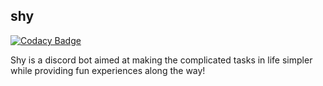 ## shy

[![Codacy Badge](https://app.codacy.com/project/badge/Grade/fa5095148192485682e841d9b71b371e)](https://www.codacy.com/gh/shydiscord/shy/dashboard?utm_source=github.com&amp;utm_medium=referral&amp;utm_content=shydiscord/shy&amp;utm_campaign=Badge_Grade)

Shy is a discord bot aimed at making the complicated tasks in life simpler while providing fun experiences along the way!
